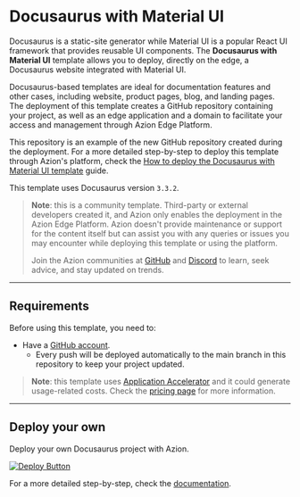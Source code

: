 # Docusaurus with Material UI

Docusaurus is a static-site generator while Material UI is a popular React UI framework that provides reusable UI components. The **Docusaurus with Material UI** template allows you to deploy, directly on the edge, a Docusaurus website integrated with Material UI. 

Docusaurus-based templates are ideal for documentation features and other cases, including website, product pages, blog, and landing pages. The deployment of this template creates a GitHub repository containing your project, as well as an edge application and a domain to facilitate your access and management through Azion Edge Platform.

This repository is an example of the new GitHub repository created during the deployment. For a more detailed step-by-step to deploy this template through Azion's platform, check the [How to deploy the Docusaurus with Material UI template](https://www.azion.com/en/documentation/products/guides/docusaurus-material-ui-template/) guide.

This template uses Docusaurus version `3.3.2`.

> **Note**: this is a community template. Third-party or external developers created it, and Azion only enables the deployment in the Azion Edge Platform. Azion doesn't provide maintenance or support for the content itself but can assist you with any queries or issues you may encounter while deploying this template or using the platform.
>
> Join the Azion communities at [GitHub](https://github.com/aziontech) and [Discord](https://discord.com/channels/1112754829878624390/1113104727979348008) to learn, seek advice, and stay updated on trends.

--- 

## Requirements

Before using this template, you need to:

- Have a [GitHub account](https://github.com/signup).
  - Every push will be deployed automatically to the main branch in this repository to keep your project updated.

> **Note**: this template uses [Application Accelerator](https://www.azion.com/en/documentation/products/build/edge-application/application-accelerator/) and it could generate usage-related costs. Check the [pricing page](https://www.azion.com/en/pricing/) for more information.

---

## Deploy your own

Deploy your own Docusaurus project with Azion.

[![Deploy Button](https://www.azion.com/button/)](https://console.azion.com/create/docusaurus/docusaurus-material-ui "Deploy with Azion")

For a more detailed step-by-step, check the [documentation](https://www.azion.com/en/documentation/products/guides/docusaurus-material-ui-template/).
